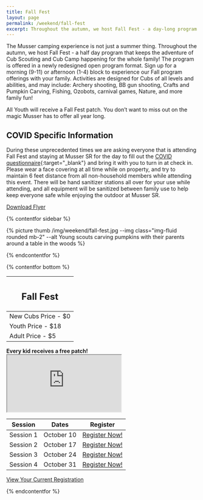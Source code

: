 ```yaml
---
title: Fall Fest
layout: page
permalink: /weekend/fall-fest
excerpt: Throughout the autumn, we host Fall Fest - a day-long program that keeps the adventure of Cub Scouting and Cub Camp happening for the whole family!
---
```


The Musser camping experience is not just a summer thing. Throughout the autumn, we host Fall Fest - a half day program that keeps the adventure of Cub Scouting and Cub Camp happening for the whole family!  The program is offered in a newly redesigned open program format. Sign up for a morning (9-11) or afternoon (1-4) block to experience our Fall program offerings with your family. Activities are designed for Cubs of all levels and abilities, and may include: Archery shooting, BB gun shooting, Crafts and Pumpkin Carving, Fishing, Ozobots, carnival games, Nature, and more family fun!

All Youth will receive a Fall Fest patch. You don’t want to miss out on the magic Musser has to offer all year long.

## COVID Specific Information

During these unprecedented times we are asking everyone that is attending Fall Fest and staying at Musser SR for the day to fill out the [COVID questionnaire](https://docs.google.com/document/d/1lOQwzgRHTjeNazHFIY9_yl63192nllqwsivWf092Pto/edit){:target="_blank"} and bring it with you to turn in at check in.  Please wear a face covering at all time while on property, and try to maintain 6 feet distance from all non-household members while attending this event.  There will be hand sanitizer stations all over for your use while attending, and all equipment will be sanitized between family use to help keep everyone safe while enjoying the outdoor at Musser SR.

<div class="text-center">
  <a href="/files/weekend_details/FallFest2020.pdf" class="btn btn-primary" download>Download Flyer</a>
</div>

{% contentfor sidebar %}

{% picture thumb /img/weekend/fall-fest.jpg --img class="img-fluid rounded mb-2" --alt Young scouts carving pumpkins with their parents around a table in the woods %}

{% endcontentfor %}

{% contentfor bottom %}

<div class="row"> 
  <div class="col">
    <table class="table table-striped my-3 ">
      <thead class="text-center">
        <tr>
          <th scope="col"><h2 class="my-0">Fall Fest</h2></th>
        </tr>
      </thead>
      <tbody>
          <tr>
            <td>New Cubs Price - $0</td>
          </tr>
          <tr>
            <td>Youth Price - $18</td>
          </tr>
          <tr>
            <td>Adult Price - $5</td>
          </tr>
      </tbody>
    </table>
    <div class="text-center mb-4">
      <strong>Every kid receives a free patch!</strong><br>
    </div>
    <div class="embed-responsive embed-responsive-16by9">
      <iframe class="embed-responsive-item" src="https://www.youtube.com/embed/-WOq4mruCgY" allow="accelerometer; autoplay; encrypted-media; gyroscope; picture-in-picture" allowfullscreen></iframe>
    </div>
  </div> 
  <div class="col">
    <table class="table table-striped my-3 text-center">
      <thead>
        <tr>
          <th scope="col">Session</th>
          <th scope="col">Dates</th>
          <th scope="col">Register</th>
        </tr>
      </thead>
      <tbody>
          <tr>
            <td>Session 1</td>
            <td>October 10</td>
            <td><a class="btn btn-primary btn-block" href="https://colbsa.doubleknot.com/OpenRosters/ViewActivitySpaceAvailable.aspx?classificationid=67575&orgkey=1112">Register Now!</a></td>
          </tr>
          <tr>
            <td>Session 2</td>
            <td>October 17</td>
            <td><a class="btn btn-primary btn-block" href="https://colbsa.doubleknot.com/OpenRosters/ViewActivitySpaceAvailable.aspx?classificationid=67575&orgkey=1112">Register Now!</a></td>
          </tr>
          <tr>
            <td>Session 3</td>
            <td>October 24</td>
            <td><a class="btn btn-primary btn-block" href="https://colbsa.doubleknot.com/OpenRosters/ViewActivitySpaceAvailable.aspx?classificationid=67575&orgkey=1112">Register Now!</a></td>
          </tr>
          <tr>
            <td>Session 4</td>
            <td>October 31</td>
            <td><a class="btn btn-primary btn-block" href="https://colbsa.doubleknot.com/OpenRosters/ViewActivitySpaceAvailable.aspx?classificationid=67575&orgkey=1112">Register Now!</a></td>
          </tr>
      </tbody>
    </table>
    <div class="text-center">
      <a role="button" class="btn btn-primary btn-lg" href="https://colbsa.doubleknot.com/Rosters/logon.aspx?orgkey=541">View Your Current Registration</a>
    </div>
  </div>
</div>

{% endcontentfor %}
